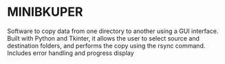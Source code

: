 # MINIBKUPER
Software to copy data from one directory to another using a GUI interface. Built with Python and Tkinter, it allows the user to select source and destination folders, and performs the copy using the rsync command. Includes error handling and progress display
